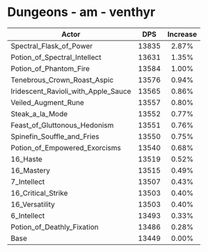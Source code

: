 # Dungeons - am - venthyr
| Actor | DPS | Increase |
|---|:---:|:---:|
|Spectral_Flask_of_Power|13835|2.87%|
|Potion_of_Spectral_Intellect|13631|1.35%|
|Potion_of_Phantom_Fire|13584|1.00%|
|Tenebrous_Crown_Roast_Aspic|13576|0.94%|
|Iridescent_Ravioli_with_Apple_Sauce|13565|0.86%|
|Veiled_Augment_Rune|13557|0.80%|
|Steak_a_la_Mode|13552|0.77%|
|Feast_of_Gluttonous_Hedonism|13551|0.76%|
|Spinefin_Souffle_and_Fries|13550|0.75%|
|Potion_of_Empowered_Exorcisms|13540|0.68%|
|16_Haste|13519|0.52%|
|16_Mastery|13515|0.49%|
|7_Intellect|13507|0.43%|
|16_Critical_Strike|13503|0.40%|
|16_Versatility|13503|0.40%|
|6_Intellect|13493|0.33%|
|Potion_of_Deathly_Fixation|13486|0.28%|
|Base|13449|0.00%|
